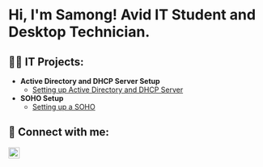 <h1>Hi, I'm Samong! Avid IT Student and Desktop Technician.</h1>

<h2>👨‍💻 IT Projects:</h2>

- <b>Active Directory and DHCP Server Setup</b>
  - [Setting up Active Directory and DHCP Server](https://github.com/samongl/Active-Directory-Home-Lab/tree/main)
- <b>SOHO Setup</b>
  - [Setting up a SOHO](https://github.com/samongl/SOHO-Project)
    
<h2> 🤳 Connect with me:</h2>


[<img align="left" alt="SamongLor | LinkedIn" width="22px" src="https://cdn.jsdelivr.net/npm/simple-icons@v3/icons/linkedin.svg" />][linkedin]



[linkedin]: www.linkedin.com/in/samonglor


<!--
**joshmadakor1/joshmadakor1** is a ✨ _special_ ✨ repository because its `README.md` (this file) appears on your GitHub profile.

Here are some ideas to get you started:

- 🔭 I’m currently working on ...
- 🌱 I’m currently learning ...
- 👯 I’m looking to collaborate on ...
- 🤔 I’m looking for help with ...
- 💬 Ask me about ...
- 📫 How to reach me: ...
- 😄 Pronouns: ...
- ⚡ Fun fact: ...
-->
